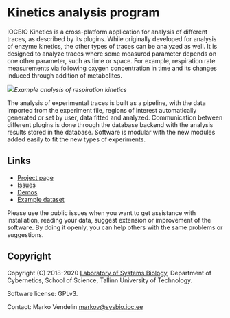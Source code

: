 # Kinetics analysis program

IOCBIO Kinetics is a cross-platform application for analysis of different traces, as described by its plugins. While originally developed for analysis of enzyme kinetics, the other types of traces can be analyzed as well. It is designed to analyze traces where some measured parameter depends on one other parameter, such as time or space. For example, respiration rate measurements via following oxygen concentration in time and its changes induced through addition of metabolites.

<img src="img/screenshot.png">_Example analysis of respiration kinetics_


The analysis of experimental traces is built as a pipeline, with the data imported from the experiment file, regions of interest automatically generated or set by user, data fitted and analyzed. Communication between different plugins is done through the database backend with the analysis results stored in the database. Software is modular with the new modules added easily to fit the new types of experiments.

## Links

- [Project page](https://gitlab.com/iocbio/kinetics)
- [Issues](https://gitlab.com/iocbio/kinetics/issues)
- [Demos](https://www.youtube.com/channel/UCAyvqIEqVARCmtQ_5XQYJaQ/videos)
- [Example dataset](example-data/18-06-04_1_ch3.txt)

Please use the public issues when you want to get assistance with installation, reading your data, suggest extension or improvement of the software. By doing it openly, you can help others with the same problems or suggestions.

## Copyright

Copyright (C) 2018-2020 [Laboratory of Systems
Biology](https://sysbio.ioc.ee), Department of Cybernetics, School of
Science, Tallinn University of Technology.

Software license: GPLv3.

Contact: Marko Vendelin <markov@sysbio.ioc.ee>

